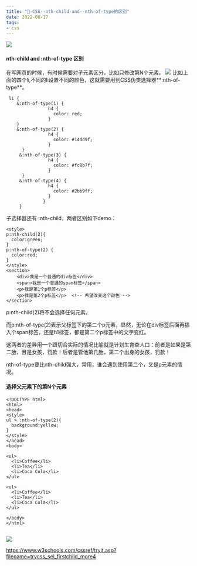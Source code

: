 ```yaml
---
title: "🌈-CSS--nth-child-and--nth-of-type的区别"
date: 2022-06-17
tags: 
- css
---
```

![](https://upload-images.jianshu.io/upload_images/15312191-278db726a1c680d5.png?imageMogr2/auto-orient/strip%7CimageView2/2/w/1240)

#### nth-child and :nth-of-type 区别
在写网页的时候，有时候需要对子元素区分，比如只修改第N个元素。
![](https://upload-images.jianshu.io/upload_images/15312191-506c6075bd730280.png?imageMogr2/auto-orient/strip%7CimageView2/2/w/1240)
比如上面的四个li,不同的li设置不同的颜色，这就需要用到CSS伪类选择器**:nth-of-type**。
```
 li {
    &:nth-of-type(1) {
                h4 {
                  color: red;
                }
    }
    &:nth-of-type(2) {
                h4 {
                  color: #14dd9f;
                }
      }
     &:nth-of-type(3) {
                h4 {
                  color: #fc8b7f;
                }
      }
     &:nth-of-type(4) {
                h4 {
                  color: #2bb9ff;
                }
              }
     }
```

子选择器还有 :nth-child，两者区别如下demo：

```
<style>
p:nth-child(2){
  color:green;
}
p:nth-of-type(2) {
  color:red;
}
</style>
<section>
    <div>我是一个普通的div标签</div>
    <span>我是一个普通的span标签</span>
    <p>我是第1个p标签</p>
    <p>我是第2个p标签</p>  <!-- 希望改变这个颜色 -->
</section>

```
p:nth-child(2)将不会选择任何元素。

而p:nth-of-type(2)表示父标签下的第二个p元素，显然，无论在div标签后面再插入个span标签，还是h1标签，都是第二个p标签中的文字变红。

这两者的差异用一个跟切合实际的情况比喻就是计划生育查人口：前者是如果是第二胎，且是女孩，罚款！后者是管他第几胎，第二个出身的女孩，罚款！

nth-of-type要比nth-child强大，常用，谁会遇到使用第二个，又是p元素的情况。



#### 选择父元素下的第N个元素
```
<!DOCTYPE html>
<html>
<head>
<style>
ul > :nth-of-type(2){
  background:yellow;
}
</style>
</head>
<body>

<ul>
  <li>Coffee</li>
  <li>Tea</li>
  <li>Coca Cola</li>
</ul>

<ul>
  <li>Coffee</li>
  <li>Tea</li>
  <li>Coca Cola</li>
</ul>

</body>
</html>


```

![](https://upload-images.jianshu.io/upload_images/15312191-4b728113a92327dc.png?imageMogr2/auto-orient/strip%7CimageView2/2/w/1240)

https://www.w3schools.com/cssref/tryit.asp?filename=trycss_sel_firstchild_more4
